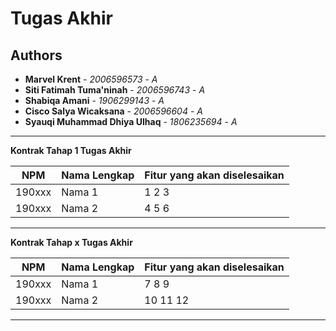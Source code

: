 # Tugas Akhir
## Authors
* **Marvel Krent** - *2006596573* - *A*
* **Siti Fatimah Tuma'ninah** - *2006596743* - *A*
* **Shabiqa Amani** - *1906299143* - *A*
* **Cisco Salya Wicaksana** - *2006596604* - *A*
* **Syauqi Muhammad Dhiya Ulhaq** - *1806235694* - *A*

---
**Kontrak Tahap 1 Tugas Akhir**

| NPM | Nama Lengkap | Fitur yang akan diselesaikan  |
| ----------| --- | ---------- | 
| 190xxx | Nama 1 | 1 2 3 |
| 190xxx | Nama 2 | 4 5 6 |
---
**Kontrak Tahap x Tugas Akhir**

| NPM | Nama Lengkap | Fitur yang akan diselesaikan  |
| ----------| --- | ---------- | 
| 190xxx | Nama 1 | 7 8 9 |
| 190xxx | Nama 2 | 10 11 12 |
---